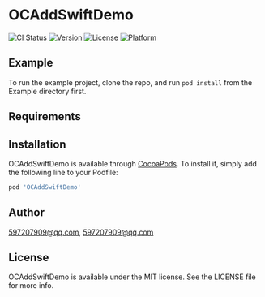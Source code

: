# OCAddSwiftDemo

[![CI Status](https://img.shields.io/travis/597207909@qq.com/OCAddSwiftDemo.svg?style=flat)](https://travis-ci.org/597207909@qq.com/OCAddSwiftDemo)
[![Version](https://img.shields.io/cocoapods/v/OCAddSwiftDemo.svg?style=flat)](https://cocoapods.org/pods/OCAddSwiftDemo)
[![License](https://img.shields.io/cocoapods/l/OCAddSwiftDemo.svg?style=flat)](https://cocoapods.org/pods/OCAddSwiftDemo)
[![Platform](https://img.shields.io/cocoapods/p/OCAddSwiftDemo.svg?style=flat)](https://cocoapods.org/pods/OCAddSwiftDemo)

## Example

To run the example project, clone the repo, and run `pod install` from the Example directory first.

## Requirements

## Installation

OCAddSwiftDemo is available through [CocoaPods](https://cocoapods.org). To install
it, simply add the following line to your Podfile:

```ruby
pod 'OCAddSwiftDemo'
```

## Author

597207909@qq.com, 597207909@qq.com

## License

OCAddSwiftDemo is available under the MIT license. See the LICENSE file for more info.
